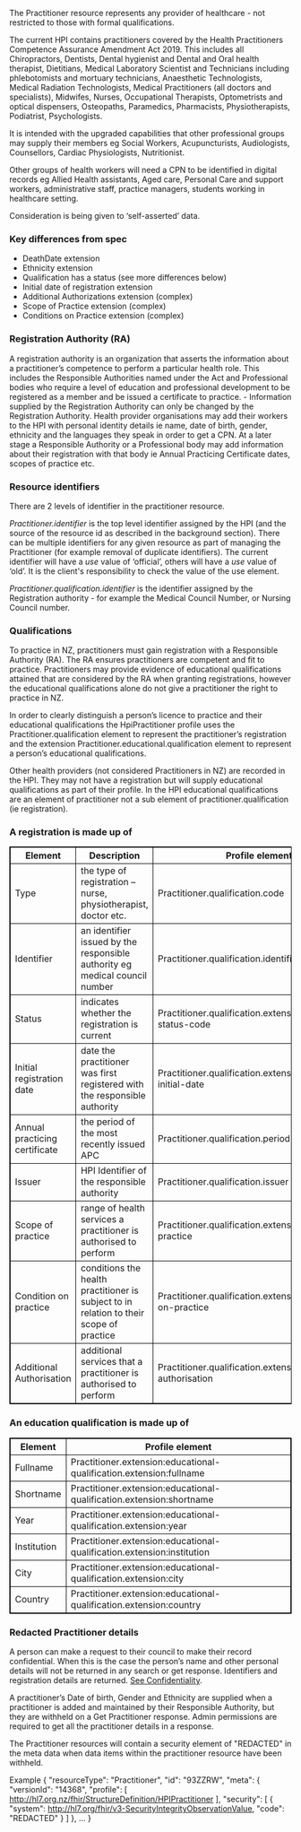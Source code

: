 
The Practitioner resource represents any provider of healthcare - not restricted to those with formal qualifications.

The current HPI contains practitioners covered by the Health Practitioners Competence Assurance Amendment Act 2019. This includes all Chiropractors, Dentists, Dental hygienist and Dental and Oral health therapist, Dietitians, Medical Laboratory Scientist and Technicians including phlebotomists and mortuary technicians, Anaesthetic Technologists, Medical Radiation Technologists, Medical Practitioners (all doctors and specialists), Midwifes, Nurses, Occupational Therapists, Optometrists and optical dispensers, Osteopaths, Paramedics, Pharmacists, Physiotherapists, Podiatrist, Psychologists.

It is intended with the upgraded capabilities that other professional groups may supply their members eg Social Workers, Acupuncturists, Audiologists, Counsellors, Cardiac Physiologists, Nutritionist.

Other groups of health workers will need a CPN to be identified in digital records eg Allied Health assistants, Aged care, Personal Care and support workers, administrative staff, practice managers, students working in healthcare setting.

Consideration is being given to ‘self-asserted’ data.


### Key differences from spec



*   DeathDate extension
*   Ethnicity extension
*   Qualification has a status (see more differences below)
*   Initial date of registration extension
*   Additional Authorizations extension (complex)
*   Scope of Practice extension (complex)
*   Conditions on Practice extension (complex)


### Registration Authority (RA)

A registration authority is an organization that asserts the information about a practitioner’s competence to perform a particular health role.  This includes the Responsible Authorities named under the Act and Professional bodies who require a level of education and professional development to be registered as a member and be issued a certificate to practice.  - Information supplied by the Registration Authority can only be changed by the Registration Authority.  Health provider organisations may add their workers to the HPI with personal identity details ie name, date of birth, gender, ethnicity and the languages they speak in order to get a CPN. At a later stage a Responsible Authority or a Professional body may add information about their registration with that body ie Annual Practicing Certificate dates, scopes of practice etc. 


### Resource identifiers

There are 2 levels of identifier in the practitioner resource. 

_Practitioner.identifier_ is the top level identifier assigned by the HPI (and the source of the resource id as described in the background section). There can be multiple identifiers for any given resource as part of managing the Practitioner (for example removal of duplicate identifiers). The current identifier will have a _use_ value of ‘official’, others will have a _use_ value of ‘old’. It is the client's responsibility to check the value of the use element.

_Practitioner.qualification.identifier_ is the identifier assigned by the Registration authority - for example the Medical Council Number, or Nursing Council number.


### Qualifications

To practice in NZ, practitioners must gain registration with a Responsible Authority (RA). The RA ensures practitioners are competent and fit to practice. 
Practitioners may provide evidence of educational qualifications attained that are considered by the RA when granting registrations, however the educational qualifications alone do not give a practitioner the right to practice in NZ.

In order to clearly distinguish a person’s licence to practice and their educational qualifications the HpiPractitioner profile uses the Practitioner.qualification element to represent the practitioner’s registration and the extension Practitioner.educational.qualification element to represent a person’s educational qualifications.

Other health providers (not considered Practitioners in NZ) are recorded in the HPI. They may not have a registration but will supply educational qualifications as part of their profile.  In the HPI educational qualifications are an element of practitioner not a sub element of practitioner.qualification (ie registration).

<h3>A registration is made up of</h3>
<table>
<style>
table, th, td {
  border: 1px solid black;
  border-collapse: collapse;
}
</style>
<tr>
<th>Element</th>
<th>Description</th>
<th>Profile element</th>
</tr>

<tr>
<td>Type</td>
<td>the type of registration – nurse, physiotherapist, doctor etc.</td>
<td>Practitioner.qualification.code</td>
</tr>

<tr>
<td>Identifier</td>
<td>an identifier issued by the responsible authority eg medical council number</td>
<td>Practitioner.qualification.identifier</td>
</tr>

<tr>
<td>Status</td>
<td>indicates whether the registration is current</td>
<td>Practitioner.qualification.extension:registration-status-code</td>
</tr>

<tr>
<td>Initial registration date</td>
<td>date the practitioner was first registered with the responsible authority</td>
<td>Practitioner.qualification.extension:registration-initial-date</td>
</tr>

<tr>
<td>Annual practicing certificate</td>
<td>the period of the most recently issued APC</td>
<td>Practitioner.qualification.period</td>
</tr>

<tr>
<td>Issuer</td>
<td>HPI Identifier of the responsible authority</td>
<td>Practitioner.qualification.issuer</td>
</tr>

<tr>
<td>Scope of practice</td>
<td>range of health services a practitioner is authorised to perform</td>
<td>Practitioner.qualification.extension:scope-of-practice</td>
</tr>

<tr>
<td>Condition on practice</td>
<td>conditions the health practitioner is subject to in relation to their scope of practice</td>
<td>Practitioner.qualification.extension:condition-on-practice</td>
</tr>

<tr>
<td>Additional Authorisation</td>
<td>additional services that a practitioner is authorised to perform</td>
<td>Practitioner.qualification.extension:additional-authorisation</td>
</tr>
</table>

<h3>An education qualification is made up of</h3>
<table>
<style>
table, th, td {
  border: 1px solid black;
  border-collapse: collapse;
}
</style>
<tr>
<th>Element</th>
<th>Profile element</th>
</tr>

<tr>
<td>Fullname</td>
<td>Practitioner.extension:educational-qualification.extension:fullname</td>
</tr>

<tr>
<td>Shortname</td>
<td>Practitioner.extension:educational-qualification.extension:shortname</td>
</tr>

<tr>
<td>Year</td>
<td>Practitioner.extension:educational-qualification.extension:year</td>
</tr>

<tr>
<td>Institution</td>
<td>Practitioner.extension:educational-qualification.extension:institution</td>
</tr>

<tr>
<td>City</td>
<td>Practitioner.extension:educational-qualification.extension:city</td>
</tr>

<tr>
<td>Country</td>
<td>Practitioner.extension:educational-qualification.extension:country</td>
</tr>
</table>

### Redacted Practitioner details

A person can make a request to their council to make their record confidential. When this is the case the person’s name and other personal details will not be returned in any search or get response. Identifiers and registration details are returned. [See Confidentiality](/businessView.html#confidentiality).

A practitioner’s Date of birth, Gender and Ethnicity are supplied when a practitioner is added and maintained by their Responsible Authority, but they are withheld on a Get Practitioner response.  Admin permissions are required to get all the practitioner details in a response.

The Practitioner resources will contain a security element of "REDACTED" in the meta data when data items within the practitioner resource have been withheld.  

Example
 {
  "resourceType": "Practitioner",
  "id": "93ZZRW",
  "meta": {
    "versionId": "14368",
    "profile": [ http://hl7.org.nz/fhir/StructureDefinition/HPIPractitioner ],
    "security": [ {
      "system": http://hl7.org/fhir/v3-SecurityIntegrityObservationValue,
      "code": "REDACTED"
  		  } ]
  },
…
}
